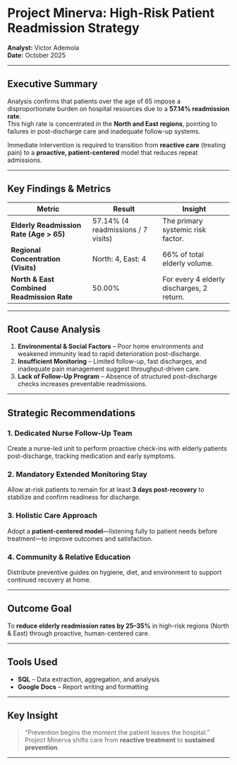# Project Minerva: High-Risk Patient Readmission Strategy

**Analyst:** Victor Ademola  
**Date:** October 2025  

---

## Executive Summary
Analysis confirms that patients over the age of 65 impose a disproportionate burden on hospital resources due to a **57.14% readmission rate**.  
This high rate is concentrated in the **North and East regions**, pointing to failures in post-discharge care and inadequate follow-up systems.  

Immediate intervention is required to transition from **reactive care** (treating pain) to a **proactive, patient-centered** model that reduces repeat admissions.

---

## Key Findings & Metrics

| Metric | Result | Insight |
|--------|--------|---------|
| **Elderly Readmission Rate (Age > 65)** | 57.14% (4 readmissions / 7 visits) | The primary systemic risk factor. |
| **Regional Concentration (Visits)** | North: 4, East: 4 | 66% of total elderly volume. |
| **North & East Combined Readmission Rate** | 50.00% | For every 4 elderly discharges, 2 return. |

---

## Root Cause Analysis

1. **Environmental & Social Factors** – Poor home environments and weakened immunity lead to rapid deterioration post-discharge.  
2. **Insufficient Monitoring** – Limited follow-up, fast discharges, and inadequate pain management suggest throughput-driven care.  
3. **Lack of Follow-Up Program** – Absence of structured post-discharge checks increases preventable readmissions.  

---

## Strategic Recommendations

### 1. Dedicated Nurse Follow-Up Team  
Create a nurse-led unit to perform proactive check-ins with elderly patients post-discharge, tracking medication and early symptoms.

### 2. Mandatory Extended Monitoring Stay  
Allow at-risk patients to remain for at least **3 days post-recovery** to stabilize and confirm readiness for discharge.

### 3. Holistic Care Approach  
Adopt a **patient-centered model**—listening fully to patient needs before treatment—to improve outcomes and satisfaction.

### 4. Community & Relative Education  
Distribute preventive guides on hygiene, diet, and environment to support continued recovery at home.

---

## Outcome Goal
To **reduce elderly readmission rates by 25–35%** in high-risk regions (North & East) through proactive, human-centered care.

---

## Tools Used
- **SQL** – Data extraction, aggregation, and analysis  
- **Google Docs** – Report writing and formatting  

---

## Key Insight
> “Prevention begins the moment the patient leaves the hospital.”  
Project Minerva shifts care from **reactive treatment** to **sustained prevention**.

---
